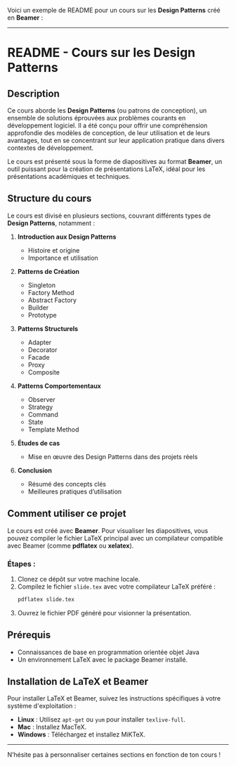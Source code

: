 Voici un exemple de README pour un cours sur les **Design Patterns** créé en **Beamer** :

---

# README - Cours sur les Design Patterns

## Description
Ce cours aborde les **Design Patterns** (ou patrons de conception), un ensemble de solutions éprouvées aux problèmes courants en développement logiciel. Il a été conçu pour offrir une compréhension approfondie des modèles de conception, de leur utilisation et de leurs avantages, tout en se concentrant sur leur application pratique dans divers contextes de développement.

Le cours est présenté sous la forme de diapositives au format **Beamer**, un outil puissant pour la création de présentations LaTeX, idéal pour les présentations académiques et techniques.

## Structure du cours
Le cours est divisé en plusieurs sections, couvrant différents types de **Design Patterns**, notamment :

1. **Introduction aux Design Patterns**
   - Histoire et origine
   - Importance et utilisation

2. **Patterns de Création**
   - Singleton
   - Factory Method
   - Abstract Factory
   - Builder
   - Prototype

3. **Patterns Structurels**
   - Adapter
   - Decorator
   - Facade
   - Proxy
   - Composite

4. **Patterns Comportementaux**
   - Observer
   - Strategy
   - Command
   - State
   - Template Method

5. **Études de cas**
   - Mise en œuvre des Design Patterns dans des projets réels

6. **Conclusion**
   - Résumé des concepts clés
   - Meilleures pratiques d’utilisation

## Comment utiliser ce projet
Le cours est créé avec **Beamer**. Pour visualiser les diapositives, vous pouvez compiler le fichier LaTeX principal avec un compilateur compatible avec Beamer (comme **pdflatex** ou **xelatex**). 

### Étapes :
1. Clonez ce dépôt sur votre machine locale.
2. Compilez le fichier `slide.tex` avec votre compilateur LaTeX préféré :
   ```bash
   pdflatex slide.tex
   ```
3. Ouvrez le fichier PDF généré pour visionner la présentation.

## Prérequis
- Connaissances de base en programmation orientée objet Java
- Un environnement LaTeX avec le package Beamer installé.

## Installation de LaTeX et Beamer
Pour installer LaTeX et Beamer, suivez les instructions spécifiques à votre système d'exploitation :
- **Linux** : Utilisez `apt-get` ou `yum` pour installer `texlive-full`.
- **Mac** : Installez MacTeX.
- **Windows** : Téléchargez et installez MiKTeX.

---

N’hésite pas à personnaliser certaines sections en fonction de ton cours !
